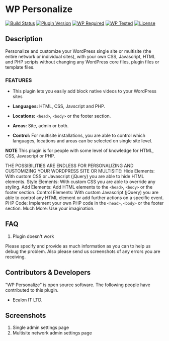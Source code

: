 # WP Personalize

[![Build Status](https://img.shields.io/travis/lusionlabs/wp-personalize)](https://travis-ci.com/lusionlabs/wp-personalize)
[![Plugin Version](https://img.shields.io/wordpress/plugin/v/wp-personalize)](https://wordpress.org/plugins/wp-personalize)
[![WP Required](https://img.shields.io/wordpress/plugin/wp-version/wp-personalize)](https://github.com/lusionlabs/wp-personalize/blob/master/readme.txt)
[![WP Tested](https://img.shields.io/wordpress/plugin/tested/wp-personalize)](https://wordpress.org/plugins/wp-personalize)
[![License](https://img.shields.io/github/license/lusionlabs/wp-personalize)](https://github.com/lusionlabs/wp-personalize/blob/master/LICENSE)

## Description

Personalize and customize your WordPress single site or multisite (the entire network or individual sites), with your own CSS, Javascript, HTML and PHP scripts without changing any WordPress core files, plugin files or template files.

### FEATURES

* This plugin lets you easily add block native videos to your WordPress sites

* **Languages:** HTML, CSS, Javscript and PHP.
* **Locations:** `<head>`, `<body>` or the footer section.
* **Areas:** Site, admin or both.
* **Control:** For multisite installations, you are able to control which languages, locations and areas can be selected on single site level.

**NOTE**
This plugin is for people with some level of knowledge for HTML, CSS, Javascript or PHP.

THE POSSIBILITIES ARE ENDLESS FOR PERSONALIZING AND CUSTOMIZING YOUR WORDPRESS SITE OR MULTISITE:
Hide Elements: With custom CSS or Javascript (jQuery) you are able to hide HTML elements.
Style Elements: With custom CSS you are able to override any styling.
Add Elements: Add HTML elements to the `<head>`, `<body>` or the footer section.
Control Elements: With custom Javascript (jQuery) you are able to control any HTML element or add further actions on a specific event.
PHP Code: Implement your own PHP code in the `<head>`, `<body>` or the footer section.
Much More: Use your imagination.


## FAQ
1) Plugin doesn't work

Please specify and provide as much information as you can to help us debug the problem.
Also please send us screenshots of any errors you are receiving.

## Contributors & Developers

"WP Personalize" is open source software. The following people have contributed to this plugin.
* Ecalon IT LTD.

## Screenshots

1. Single admin settings page
2. Multisite network admin settings page